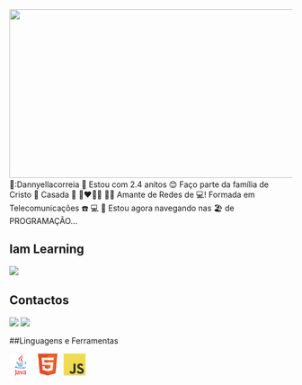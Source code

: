 
<img src="https://media.giphy.com/media/dWesBcTLavkZuG35MI/giphy.gif" width="600" height="300"/>
</div>
💜:Dannyellacorreia 💜
Estou com 2.4 anitos 😊
Faço parte da família de Cristo 🙏
Casada 💌 👩‍❤️‍💋‍👨 👰‍♀️
Amante de Redes de 💻!
Formada em Telecomunicações ☎️ 💻 📠
Estou agora navegando nas 🏖️ de PROGRAMAÇÃO...

## Iam Learning
<img src="https://cdn.jsdelivr.net/gh/devicons/devicon/icons/opensuse/opensuse-original.svg" with="50" height="50" /> 

## Contactos
<a href="https://www.linkedin.com/in/danielacutambo" target="_blank"><img src="https://img.shields.io/badge/-LinkedIn-%230077B5?style=for-the-badge&logo=linkedin&logoColor=white" target="_blank"></a> 
<a href = "mailto:contato@danielacalungacorreia@gmail.com"><img src="https://img.shields.io/badge/Gmail-D14836?style=for-the-badge&logo=gmail&logoColor=white" target="_blank"></a>



##Linguagens e Ferramentas

<img src="https://github.com/devicons/devicon/blob/master/icons/java/java-original-wordmark.svg" title="Java" alt="Java" width="40" height="40"/>&nbsp;
<img src="https://github.com/devicons/devicon/blob/master/icons/html5/html5-original.svg" title="HTML5" alt="HTML" width="40" height="40"/>&nbsp;
  <img src="https://github.com/devicons/devicon/blob/master/icons/javascript/javascript-original.svg" title="JavaScript" alt="JavaScript" width="40" height="40"/>&nbsp;


